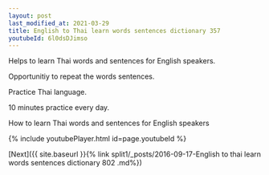 ```yaml
---
layout: post
last_modified_at: 2021-03-29
title: English to Thai learn words sentences dictionary 357 
youtubeId: 6l0dsDJimso
---
```

 
 
Helps to learn Thai words and sentences for English speakers.

Opportunitiy to repeat the words sentences. 

Practice Thai language. 
 
10 minutes practice every day. 
 
How to learn Thai words and sentences for English speakers 
 
{% include youtubePlayer.html id=page.youtubeId %}
 
 
[Next]({{ site.baseurl }}{% link  split1/_posts/2016-09-17-English to thai learn words sentences dictionary 802 .md%})
 
